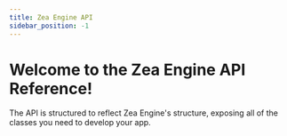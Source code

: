 ```yaml
---
title: Zea Engine API
sidebar_position: -1
---
```



# Welcome to the Zea Engine API Reference!

The API is structured to reflect Zea Engine's structure, exposing all of the classes you need to develop your app.